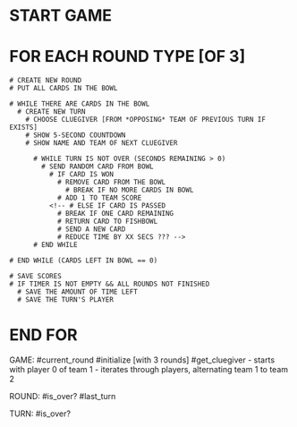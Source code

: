 # START GAME

  # FOR EACH ROUND TYPE [OF 3]
    # CREATE NEW ROUND
    # PUT ALL CARDS IN THE BOWL

    # WHILE THERE ARE CARDS IN THE BOWL
      # CREATE NEW TURN
        # CHOOSE CLUEGIVER [FROM *OPPOSING* TEAM OF PREVIOUS TURN IF EXISTS]
        # SHOW 5-SECOND COUNTDOWN
        # SHOW NAME AND TEAM OF NEXT CLUEGIVER

          # WHILE TURN IS NOT OVER (SECONDS REMAINING > 0)
            # SEND RANDOM CARD FROM BOWL
              # IF CARD IS WON
                # REMOVE CARD FROM THE BOWL
                  # BREAK IF NO MORE CARDS IN BOWL
                # ADD 1 TO TEAM SCORE
              <!-- # ELSE IF CARD IS PASSED
                # BREAK IF ONE CARD REMAINING
                # RETURN CARD TO FISHBOWL
                # SEND A NEW CARD
                # REDUCE TIME BY XX SECS ??? -->
          # END WHILE

    # END WHILE (CARDS LEFT IN BOWL == 0)

    # SAVE SCORES
    # IF TIMER IS NOT EMPTY && ALL ROUNDS NOT FINISHED
      # SAVE THE AMOUNT OF TIME LEFT
      # SAVE THE TURN'S PLAYER

  # END FOR

GAME:
  #current_round
  #initialize [with 3 rounds]
  #get_cluegiver
    - starts with player 0 of team 1
    - iterates through players, alternating team 1 to team 2
    <!-- - the next cluegiver is from the team opposing the last
    - gets CG of opposing team to last TURN
      - gets player with fewest turns for the game -->


ROUND:
  #is_over?
  #last_turn

<!-- ROUND_TYPE:
  # constants: NAME and DESCRIPTION
    # create these -->

TURN:
  #is_over?

